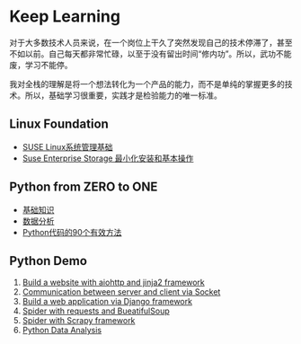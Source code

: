 # Keep Learning

对于大多数技术人员来说，在一个岗位上干久了突然发现自己的技术停滞了，甚至不如以前。自己每天都非常忙碌，以至于没有留出时间“修内功”。所以，武功不能废，学习不能停。

我对全栈的理解是将一个想法转化为一个产品的能力，而不是单纯的掌握更多的技术。所以，基础学习很重要，实践才是检验能力的唯一标准。

## Linux Foundation
  * [SUSE Linux系统管理基础](./linux/Administration/linux_admin.md)
  * [Suse Enterprise Storage 最小化安装和基本操作](./linux/SES/linux_ses.md)

## Python from ZERO to ONE
  * [基础知识](./python/Foundation/python_foundation_index.md)
  * [数据分析](./python/DataAnalysis/python_data_analysis_index.md)
  * [Python代码的90个有效方法](./python/Pythonic90Rules/python_90rule_index.md)

## Python Demo
1. [Build a website with aiohttp and jinja2 framework](./python/PythonSP2020/pythonDB+UI.md)
2. [Communication between server and client via Socket](./python/PythonSP2020/pythonSocket.md)
3. [Build a web application via Django framework](./python/PythonSP2020/pythonDjango.md)
4. [Spider with requests and BueatifulSoup](./python/PythonSP2020/pythonSpider.md)
5. [Spider with Scrapy framework](./python/PythonSP2020/pythonScrapy.md)
6. [Python Data Analysis](./python/PythonSP2020/PythonDataAnalysis.md)









